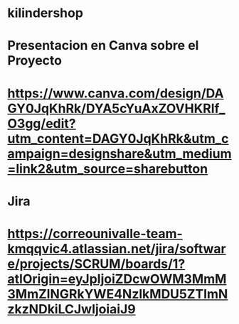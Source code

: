 # kilindershop
# Presentacion en Canva sobre el Proyecto
# https://www.canva.com/design/DAGY0JqKhRk/DYA5cYuAxZOVHKRlf_O3gg/edit?utm_content=DAGY0JqKhRk&utm_campaign=designshare&utm_medium=link2&utm_source=sharebutton
# Jira
# https://correounivalle-team-kmqqvic4.atlassian.net/jira/software/projects/SCRUM/boards/1?atlOrigin=eyJpIjoiZDcwOWM3MmM3MmZlNGRkYWE4NzlkMDU5ZTlmNzkzNDkiLCJwIjoiaiJ9

